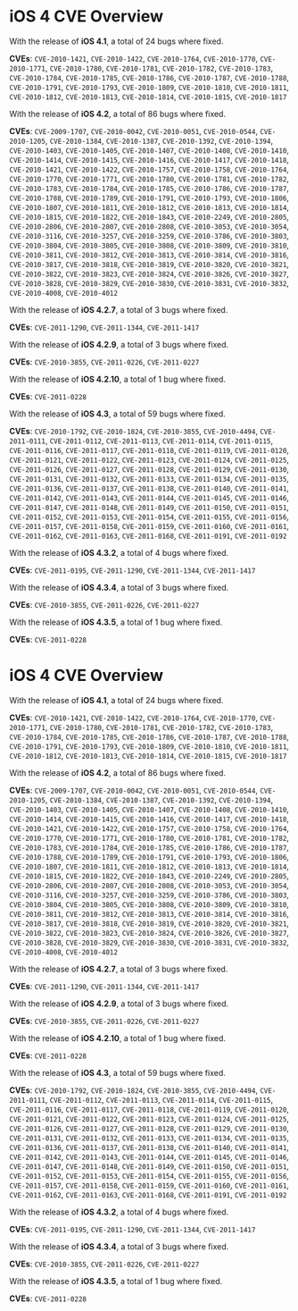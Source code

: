 # iOS 4 CVE Overview

With the release of **iOS 4.1**, a total of 24 bugs where fixed.

**CVEs**: `CVE-2010-1421`, `CVE-2010-1422`, `CVE-2010-1764`, `CVE-2010-1770`, `CVE-2010-1771`, `CVE-2010-1780`, `CVE-2010-1781`, `CVE-2010-1782`, `CVE-2010-1783`, `CVE-2010-1784`, `CVE-2010-1785`, `CVE-2010-1786`, `CVE-2010-1787`, `CVE-2010-1788`, `CVE-2010-1791`, `CVE-2010-1793`, `CVE-2010-1809`, `CVE-2010-1810`, `CVE-2010-1811`, `CVE-2010-1812`, `CVE-2010-1813`, `CVE-2010-1814`, `CVE-2010-1815`, `CVE-2010-1817`



With the release of **iOS 4.2**, a total of 86 bugs where fixed.

**CVEs**: `CVE-2009-1707`, `CVE-2010-0042`, `CVE-2010-0051`, `CVE-2010-0544`, `CVE-2010-1205`, `CVE-2010-1384`, `CVE-2010-1387`, `CVE-2010-1392`, `CVE-2010-1394`, `CVE-2010-1403`, `CVE-2010-1405`, `CVE-2010-1407`, `CVE-2010-1408`, `CVE-2010-1410`, `CVE-2010-1414`, `CVE-2010-1415`, `CVE-2010-1416`, `CVE-2010-1417`, `CVE-2010-1418`, `CVE-2010-1421`, `CVE-2010-1422`, `CVE-2010-1757`, `CVE-2010-1758`, `CVE-2010-1764`, `CVE-2010-1770`, `CVE-2010-1771`, `CVE-2010-1780`, `CVE-2010-1781`, `CVE-2010-1782`, `CVE-2010-1783`, `CVE-2010-1784`, `CVE-2010-1785`, `CVE-2010-1786`, `CVE-2010-1787`, `CVE-2010-1788`, `CVE-2010-1789`, `CVE-2010-1791`, `CVE-2010-1793`, `CVE-2010-1806`, `CVE-2010-1807`, `CVE-2010-1811`, `CVE-2010-1812`, `CVE-2010-1813`, `CVE-2010-1814`, `CVE-2010-1815`, `CVE-2010-1822`, `CVE-2010-1843`, `CVE-2010-2249`, `CVE-2010-2805`, `CVE-2010-2806`, `CVE-2010-2807`, `CVE-2010-2808`, `CVE-2010-3053`, `CVE-2010-3054`, `CVE-2010-3116`, `CVE-2010-3257`, `CVE-2010-3259`, `CVE-2010-3786`, `CVE-2010-3803`, `CVE-2010-3804`, `CVE-2010-3805`, `CVE-2010-3808`, `CVE-2010-3809`, `CVE-2010-3810`, `CVE-2010-3811`, `CVE-2010-3812`, `CVE-2010-3813`, `CVE-2010-3814`, `CVE-2010-3816`, `CVE-2010-3817`, `CVE-2010-3818`, `CVE-2010-3819`, `CVE-2010-3820`, `CVE-2010-3821`, `CVE-2010-3822`, `CVE-2010-3823`, `CVE-2010-3824`, `CVE-2010-3826`, `CVE-2010-3827`, `CVE-2010-3828`, `CVE-2010-3829`, `CVE-2010-3830`, `CVE-2010-3831`, `CVE-2010-3832`, `CVE-2010-4008`, `CVE-2010-4012`



With the release of **iOS 4.2.7**, a total of 3 bugs where fixed.

**CVEs**: `CVE-2011-1290`, `CVE-2011-1344`, `CVE-2011-1417`



With the release of **iOS 4.2.9**, a total of 3 bugs where fixed.

**CVEs**: `CVE-2010-3855`, `CVE-2011-0226`, `CVE-2011-0227`



With the release of **iOS 4.2.10**, a total of 1 bug where fixed.

**CVEs**: `CVE-2011-0228`



With the release of **iOS 4.3**, a total of 59 bugs where fixed.

**CVEs**: `CVE-2010-1792`, `CVE-2010-1824`, `CVE-2010-3855`, `CVE-2010-4494`, `CVE-2011-0111`, `CVE-2011-0112`, `CVE-2011-0113`, `CVE-2011-0114`, `CVE-2011-0115`, `CVE-2011-0116`, `CVE-2011-0117`, `CVE-2011-0118`, `CVE-2011-0119`, `CVE-2011-0120`, `CVE-2011-0121`, `CVE-2011-0122`, `CVE-2011-0123`, `CVE-2011-0124`, `CVE-2011-0125`, `CVE-2011-0126`, `CVE-2011-0127`, `CVE-2011-0128`, `CVE-2011-0129`, `CVE-2011-0130`, `CVE-2011-0131`, `CVE-2011-0132`, `CVE-2011-0133`, `CVE-2011-0134`, `CVE-2011-0135`, `CVE-2011-0136`, `CVE-2011-0137`, `CVE-2011-0138`, `CVE-2011-0140`, `CVE-2011-0141`, `CVE-2011-0142`, `CVE-2011-0143`, `CVE-2011-0144`, `CVE-2011-0145`, `CVE-2011-0146`, `CVE-2011-0147`, `CVE-2011-0148`, `CVE-2011-0149`, `CVE-2011-0150`, `CVE-2011-0151`, `CVE-2011-0152`, `CVE-2011-0153`, `CVE-2011-0154`, `CVE-2011-0155`, `CVE-2011-0156`, `CVE-2011-0157`, `CVE-2011-0158`, `CVE-2011-0159`, `CVE-2011-0160`, `CVE-2011-0161`, `CVE-2011-0162`, `CVE-2011-0163`, `CVE-2011-0168`, `CVE-2011-0191`, `CVE-2011-0192`



With the release of **iOS 4.3.2**, a total of 4 bugs where fixed.

**CVEs**: `CVE-2011-0195`, `CVE-2011-1290`, `CVE-2011-1344`, `CVE-2011-1417`



With the release of **iOS 4.3.4**, a total of 3 bugs where fixed.

**CVEs**: `CVE-2010-3855`, `CVE-2011-0226`, `CVE-2011-0227`



With the release of **iOS 4.3.5**, a total of 1 bug where fixed.

**CVEs**: `CVE-2011-0228`



# iOS 4 CVE Overview

With the release of **iOS 4.1**, a total of 24 bugs where fixed.

**CVEs**: `CVE-2010-1421`, `CVE-2010-1422`, `CVE-2010-1764`, `CVE-2010-1770`, `CVE-2010-1771`, `CVE-2010-1780`, `CVE-2010-1781`, `CVE-2010-1782`, `CVE-2010-1783`, `CVE-2010-1784`, `CVE-2010-1785`, `CVE-2010-1786`, `CVE-2010-1787`, `CVE-2010-1788`, `CVE-2010-1791`, `CVE-2010-1793`, `CVE-2010-1809`, `CVE-2010-1810`, `CVE-2010-1811`, `CVE-2010-1812`, `CVE-2010-1813`, `CVE-2010-1814`, `CVE-2010-1815`, `CVE-2010-1817`



With the release of **iOS 4.2**, a total of 86 bugs where fixed.

**CVEs**: `CVE-2009-1707`, `CVE-2010-0042`, `CVE-2010-0051`, `CVE-2010-0544`, `CVE-2010-1205`, `CVE-2010-1384`, `CVE-2010-1387`, `CVE-2010-1392`, `CVE-2010-1394`, `CVE-2010-1403`, `CVE-2010-1405`, `CVE-2010-1407`, `CVE-2010-1408`, `CVE-2010-1410`, `CVE-2010-1414`, `CVE-2010-1415`, `CVE-2010-1416`, `CVE-2010-1417`, `CVE-2010-1418`, `CVE-2010-1421`, `CVE-2010-1422`, `CVE-2010-1757`, `CVE-2010-1758`, `CVE-2010-1764`, `CVE-2010-1770`, `CVE-2010-1771`, `CVE-2010-1780`, `CVE-2010-1781`, `CVE-2010-1782`, `CVE-2010-1783`, `CVE-2010-1784`, `CVE-2010-1785`, `CVE-2010-1786`, `CVE-2010-1787`, `CVE-2010-1788`, `CVE-2010-1789`, `CVE-2010-1791`, `CVE-2010-1793`, `CVE-2010-1806`, `CVE-2010-1807`, `CVE-2010-1811`, `CVE-2010-1812`, `CVE-2010-1813`, `CVE-2010-1814`, `CVE-2010-1815`, `CVE-2010-1822`, `CVE-2010-1843`, `CVE-2010-2249`, `CVE-2010-2805`, `CVE-2010-2806`, `CVE-2010-2807`, `CVE-2010-2808`, `CVE-2010-3053`, `CVE-2010-3054`, `CVE-2010-3116`, `CVE-2010-3257`, `CVE-2010-3259`, `CVE-2010-3786`, `CVE-2010-3803`, `CVE-2010-3804`, `CVE-2010-3805`, `CVE-2010-3808`, `CVE-2010-3809`, `CVE-2010-3810`, `CVE-2010-3811`, `CVE-2010-3812`, `CVE-2010-3813`, `CVE-2010-3814`, `CVE-2010-3816`, `CVE-2010-3817`, `CVE-2010-3818`, `CVE-2010-3819`, `CVE-2010-3820`, `CVE-2010-3821`, `CVE-2010-3822`, `CVE-2010-3823`, `CVE-2010-3824`, `CVE-2010-3826`, `CVE-2010-3827`, `CVE-2010-3828`, `CVE-2010-3829`, `CVE-2010-3830`, `CVE-2010-3831`, `CVE-2010-3832`, `CVE-2010-4008`, `CVE-2010-4012`



With the release of **iOS 4.2.7**, a total of 3 bugs where fixed.

**CVEs**: `CVE-2011-1290`, `CVE-2011-1344`, `CVE-2011-1417`



With the release of **iOS 4.2.9**, a total of 3 bugs where fixed.

**CVEs**: `CVE-2010-3855`, `CVE-2011-0226`, `CVE-2011-0227`



With the release of **iOS 4.2.10**, a total of 1 bug where fixed.

**CVEs**: `CVE-2011-0228`



With the release of **iOS 4.3**, a total of 59 bugs where fixed.

**CVEs**: `CVE-2010-1792`, `CVE-2010-1824`, `CVE-2010-3855`, `CVE-2010-4494`, `CVE-2011-0111`, `CVE-2011-0112`, `CVE-2011-0113`, `CVE-2011-0114`, `CVE-2011-0115`, `CVE-2011-0116`, `CVE-2011-0117`, `CVE-2011-0118`, `CVE-2011-0119`, `CVE-2011-0120`, `CVE-2011-0121`, `CVE-2011-0122`, `CVE-2011-0123`, `CVE-2011-0124`, `CVE-2011-0125`, `CVE-2011-0126`, `CVE-2011-0127`, `CVE-2011-0128`, `CVE-2011-0129`, `CVE-2011-0130`, `CVE-2011-0131`, `CVE-2011-0132`, `CVE-2011-0133`, `CVE-2011-0134`, `CVE-2011-0135`, `CVE-2011-0136`, `CVE-2011-0137`, `CVE-2011-0138`, `CVE-2011-0140`, `CVE-2011-0141`, `CVE-2011-0142`, `CVE-2011-0143`, `CVE-2011-0144`, `CVE-2011-0145`, `CVE-2011-0146`, `CVE-2011-0147`, `CVE-2011-0148`, `CVE-2011-0149`, `CVE-2011-0150`, `CVE-2011-0151`, `CVE-2011-0152`, `CVE-2011-0153`, `CVE-2011-0154`, `CVE-2011-0155`, `CVE-2011-0156`, `CVE-2011-0157`, `CVE-2011-0158`, `CVE-2011-0159`, `CVE-2011-0160`, `CVE-2011-0161`, `CVE-2011-0162`, `CVE-2011-0163`, `CVE-2011-0168`, `CVE-2011-0191`, `CVE-2011-0192`



With the release of **iOS 4.3.2**, a total of 4 bugs where fixed.

**CVEs**: `CVE-2011-0195`, `CVE-2011-1290`, `CVE-2011-1344`, `CVE-2011-1417`



With the release of **iOS 4.3.4**, a total of 3 bugs where fixed.

**CVEs**: `CVE-2010-3855`, `CVE-2011-0226`, `CVE-2011-0227`



With the release of **iOS 4.3.5**, a total of 1 bug where fixed.

**CVEs**: `CVE-2011-0228`



